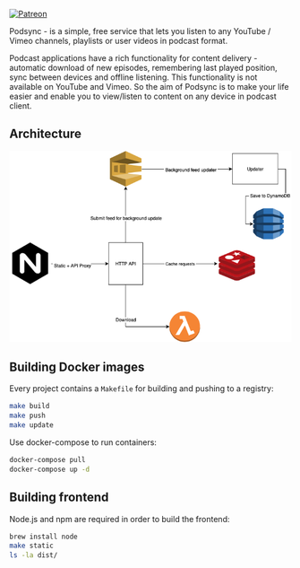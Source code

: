 [![Patreon](https://img.shields.io/badge/support-patreon-E6461A.svg)](https://www.patreon.com/podsync)

Podsync - is a simple, free service that lets you listen to any YouTube / Vimeo channels, playlists or user videos in podcast format.

Podcast applications have a rich functionality for content delivery - automatic download of new episodes, remembering last played position, sync between devices and offline listening. This functionality is not available on YouTube and Vimeo. So the aim of Podsync is to make your life easier and enable you to view/listen to content on any device in podcast client.

## Architecture

![Architecture](docs/architecture.png)

## Building Docker images

Every project contains a `Makefile` for building and pushing to a registry:

```bash
make build
make push
make update
```

Use docker-compose to run containers:

```bash
docker-compose pull
docker-compose up -d
```

## Building frontend
Node.js and npm are required in order to build the frontend:
```bash
brew install node
make static
ls -la dist/
```
